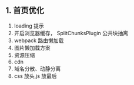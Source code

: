 ## 1. 首页优化
1. loading 提示
2. 开启浏览器缓存， SplitChunksPlugin 公共块抽离
3. webpack 路由懒加载
4. 图片懒加载方案
5. 资源压缩
6. cdn
7. 域名分散、动静分离
8. css 放头,js 放最后
